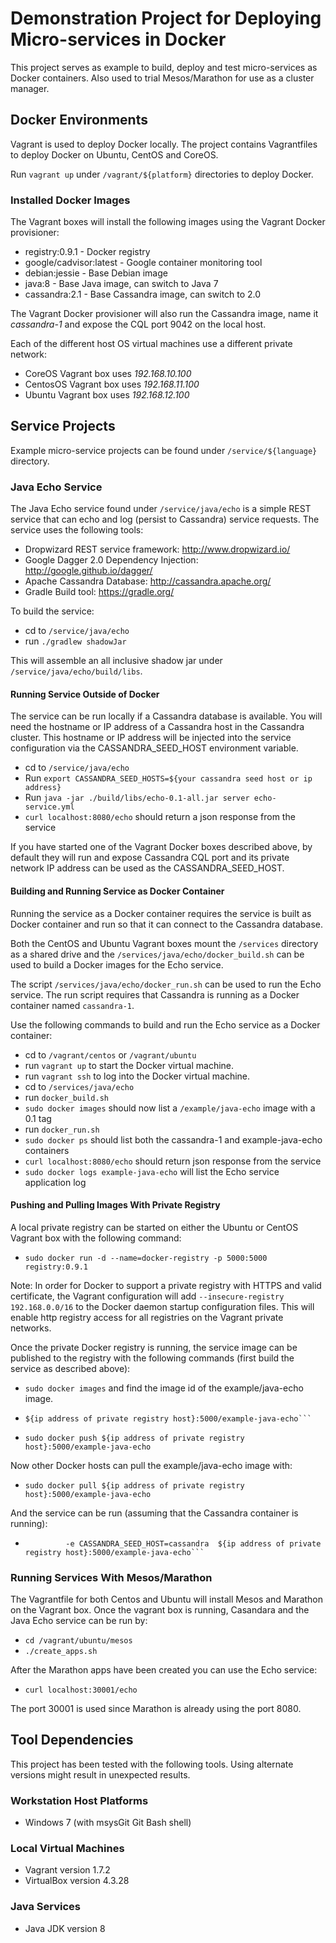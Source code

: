 # Demonstration Project for Deploying Micro-services in Docker

This project serves as example to build, deploy and test micro-services as Docker containers.
Also used to trial Mesos/Marathon for use as a cluster manager.

## Docker Environments

Vagrant is used to deploy Docker locally.  The project contains Vagrantfiles to deploy Docker
on Ubuntu, CentOS and CoreOS.

Run ```vagrant up``` under ```/vagrant/${platform}``` directories to deploy Docker.

### Installed Docker Images

The Vagrant boxes will install the following images using the Vagrant Docker provisioner:

* registry:0.9.1 - Docker registry
* google/cadvisor:latest - Google container monitoring tool
* debian:jessie - Base Debian image
* java:8 - Base Java image, can switch to Java 7
* cassandra:2.1 - Base Cassandra image, can switch to 2.0

The Vagrant Docker provisioner will also run the Cassandra image, name it *cassandra-1* and
expose the CQL port 9042 on the local host.

Each of the different host OS virtual machines use a different private network:

 * CoreOS Vagrant box uses *192.168.10.100*
 * CentosOS Vagrant box uses *192.168.11.100*
 * Ubuntu Vagrant box uses *192.168.12.100* 

## Service Projects

Example micro-service projects can be found under ```/service/${language}``` directory.

### Java Echo Service

The Java Echo service found under ```/service/java/echo``` is a simple REST service that can
echo and log (persist to Cassandra) service requests.  The service uses the following tools:

* Dropwizard REST service framework: http://www.dropwizard.io/
* Google Dagger 2.0 Dependency Injection: http://google.github.io/dagger/
* Apache Cassandra Database: http://cassandra.apache.org/
* Gradle Build tool: https://gradle.org/  

To build the service:

* cd to ```/service/java/echo```
* run ```./gradlew shadowJar```

This will assemble an all inclusive shadow jar under ```/service/java/echo/build/libs```.

#### Running Service Outside of Docker
 
The service can be run locally if a Cassandra database is available.  You will need the hostname or
IP address of a Cassandra host in the Cassandra cluster.  This hostname or IP address will be
injected into the service configuration via the CASSANDRA_SEED_HOST environment variable.

* cd to ```/service/java/echo```
* Run ```export CASSANDRA_SEED_HOSTS=${your cassandra seed host or ip address}```
* Run ```java -jar ./build/libs/echo-0.1-all.jar server echo-service.yml```  
* ```curl localhost:8080/echo``` should return a json response from the service

If you have started one of the Vagrant Docker boxes described above, by default they will run and
expose Cassandra CQL port and its private network IP address can be used as the CASSANDRA_SEED_HOST.

#### Building and Running Service as Docker Container

Running the service as a Docker container requires the service is built as Docker container and run
so that it can connect to the Cassandra database.

Both the CentOS and Ubuntu Vagrant boxes mount the ```/services``` directory as a shared drive and
the ```/services/java/echo/docker_build.sh``` can be used to build a Docker images for the Echo
service.

The script ```/services/java/echo/docker_run.sh``` can be used to run the Echo service.  The run
script requires that Cassandra is running as a Docker container named ```cassandra-1```.

Use the following commands to build and run the Echo service as a Docker container:

* cd to ```/vagrant/centos``` or ```/vagrant/ubuntu```
* run ```vagrant up``` to start the Docker virtual machine.
* run ```vagrant ssh``` to log into the Docker virtual machine.
* cd to ```/services/java/echo```
* run ```docker_build.sh```
* ```sudo docker images``` should now list a ```/example/java-echo``` image with a 0.1 tag
* run ```docker_run.sh```
* ```sudo docker ps``` should list both the cassandra-1 and example-java-echo containers
* ```curl localhost:8080/echo``` should return json response from the service
* ```sudo docker logs example-java-echo``` will list the Echo service application log

#### Pushing and Pulling Images With Private Registry

A local private registry can be started on either the Ubuntu or CentOS Vagrant box with the
following command:

* ```sudo docker run -d --name=docker-registry -p 5000:5000 registry:0.9.1```

Note:  In order for Docker to support a private registry with HTTPS and valid certificate, the
Vagrant configuration will add ```--insecure-registry 192.168.0.0/16``` to the Docker daemon
startup configuration files.  This will enable http registry access for all registries on the
Vagrant private networks.

Once the private Docker registry is running, the service image can be published to the registry
with the following commands (first build the service as described above):

* ```sudo docker images``` and find the image id of the example/java-echo image.
* ```sudo docker tag ${example java echo image id}
  ${ip address of private registry host}:5000/example-java-echo``` 
* ```sudo docker push ${ip address of private registry host}:5000/example-java-echo```

Now other Docker hosts can pull the example/java-echo image with:

* ```sudo docker pull ${ip address of private registry host}:5000/example-java-echo```

And the service can be run (assuming that the Cassandra container is running):

* ```sudo docker run -d --name example-java-echo -p 8080:8080 -p 8081:8081 --link cassandra-1:cassandra \
           -e CASSANDRA_SEED_HOST=cassandra  ${ip address of private registry host}:5000/example-java-echo``` 

### Running Services With Mesos/Marathon

The Vagrantfile for both Centos and Ubuntu will install Mesos and Marathon on the Vagrant box.
Once the vagrant box is running, Casandara and the Java Echo service can be run by:

* ```cd /vagrant/ubuntu/mesos```
* ```./create_apps.sh```

After the Marathon apps have been created you can use the Echo service:

* ```curl localhost:30001/echo```

The port 30001 is used since Marathon is already using the port 8080.

## Tool Dependencies

This project has been tested with the following tools. Using alternate versions might result in
unexpected results.

### Workstation Host Platforms

* Windows 7 (with msysGit Git Bash shell)

### Local Virtual Machines

* Vagrant version 1.7.2
* VirtualBox version 4.3.28
 
### Java Services

* Java JDK version 8
